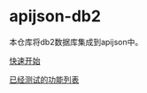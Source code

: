# apijson-db2

本仓库将db2数据库集成到apijson中。

[快速开始](https://github.com/andream7/apijson-db2/blob/master/doc/quickstart.md)

[已经测试的功能列表](https://github.com/andream7/apijson-db2/blob/master/doc/test.md)
